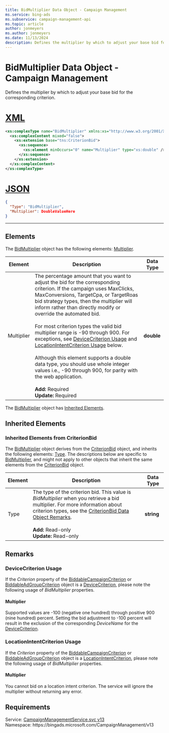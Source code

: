 ```yaml
---
title: BidMultiplier Data Object - Campaign Management
ms.service: bing-ads
ms.subservice: campaign-management-api
ms.topic: article
author: jonmeyers
ms.author: jonmeyers
ms.date: 11/13/2024
description: Defines the multiplier by which to adjust your base bid for the corresponding criterion.
---
```

# BidMultiplier Data Object - Campaign Management
Defines the multiplier by which to adjust your base bid for the corresponding criterion.

# [XML](#tab/xml)

```xml
<xs:complexType name="BidMultiplier" xmlns:xs="http://www.w3.org/2001/XMLSchema">
  <xs:complexContent mixed="false">
    <xs:extension base="tns:CriterionBid">
      <xs:sequence>
        <xs:element minOccurs="0" name="Multiplier" type="xs:double" />
      </xs:sequence>
    </xs:extension>
  </xs:complexContent>
</xs:complexType>
```

# [JSON](#tab/json)

```json
{
  "Type": "BidMultiplier",
  "Multiplier": DoubleValueHere
}
```

-----

## <a name="elements"></a>Elements

The [BidMultiplier](bidmultiplier.md) object has the following elements: [Multiplier](#multiplier).

|Element|Description|Data Type|
|-----------|---------------|-------------|
|<a name="multiplier"></a>Multiplier|The percentage amount that you want to adjust the bid for the corresponding criterion. If the campaign uses MaxClicks, MaxConversions, TargetCpa, or TargetRoas bid strategy types, then the multiplier will inform rather than directly modify or override the automated bid.<br/><br/>For most criterion types the valid bid multiplier range is -90 through 900. For exceptions, see [DeviceCriterion Usage](#devicecriterion) and [LocationIntentCriterion Usage](#locationintentcriterion) below.<br/><br/>Although this element supports a double data type, you should use whole integer values i.e., -90 through 900, for parity with the web application.<br/><br/>**Add:** Required<br/>**Update:** Required|**double**|

The [BidMultiplier](bidmultiplier.md) object has [Inherited Elements](#inheritedelements).

## <a name="inheritedelements"></a>Inherited Elements

### <a name="inheritedelementscriterionbid"></a>Inherited Elements from CriterionBid
The [BidMultiplier](bidmultiplier.md) object derives from the [CriterionBid](criterionbid.md) object, and inherits the following elements: [Type](#type). The descriptions below are specific to [BidMultiplier](bidmultiplier.md), and might not apply to other objects that inherit the same elements from the [CriterionBid](criterionbid.md) object.  

|Element|Description|Data Type|
|-----------|---------------|-------------|
|<a name="type"></a>Type|The type of the criterion bid. This value is *BidMultiplier* when you retrieve a bid multiplier. For more information about criterion types, see the [CriterionBid Data Object Remarks](criterionbid.md#remarks).<br/><br/>**Add:** Read-only<br/>**Update:** Read-only|**string**|

## <a name="remarks"></a>Remarks
### <a name="devicecriterion"></a>DeviceCriterion Usage
If the *Criterion* property of the [BiddableCampaignCriterion](biddablecampaigncriterion.md) or [BiddableAdGroupCriterion](biddableadgroupcriterion.md) object is a [DeviceCriterion](devicecriterion.md), please note the following usage of *BidMultiplier* properties.

#### <a name="devicecriterion_multiplier"></a>Multiplier
Supported values are -100 (negative one hundred) through positive 900 (nine hundred) percent. Setting the bid adjustment to -100 percent will result in the exclusion of the corresponding *DeviceName* for the [DeviceCriterion](devicecriterion.md). 

### <a name="locationintentcriterion"></a>LocationIntentCriterion Usage
If the *Criterion* property of the [BiddableCampaignCriterion](biddablecampaigncriterion.md) or [BiddableAdGroupCriterion](biddableadgroupcriterion.md) object is a [LocationIntentCriterion](locationintentcriterion.md), please note the following usage of *BidMultiplier* properties.

#### <a name="locationintentcriterion_multiplier"></a>Multiplier
You cannot bid on a location intent criterion. The service will ignore the multiplier without returning any error.

## Requirements
Service: [CampaignManagementService.svc v13](https://campaign.api.bingads.microsoft.com/Api/Advertiser/CampaignManagement/v13/CampaignManagementService.svc)  
Namespace: https\://bingads.microsoft.com/CampaignManagement/v13  

